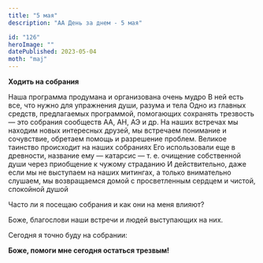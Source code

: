 ```yaml
---
title: "5 мая"
description: "АА День за днем - 5 мая"

id: "126"
heroImage: ""
datePublished: 2023-05-04
moth: "maj"
---
```


**Ходить на собрания**

Наша программа продумана и организована очень мудро В ней есть все, что нужно
для упражнения души, разума и тела Одно из главных средств, предлагаемых
программой, помогающих сохранять трезвость — это собрания сообществ АА, АН, АЭ
и др. На наших встречах мы находим новых интересных друзей, мы встречаем
понимание и сочувствие, обретаем помощь и разрешение проблем. Великое таинство
происходит на наших собраниях Его использовали еще в древности, название ему —
катарсис — т. е. очищение собственной души через приобщение к чужому страданию
И действительно, даже если мы не выступаем на наших митингах, а только
внимательно слушаем, мы возвращаемся домой с просветленным сердцем и чистой,
спокойной душой

Часто ли я посещаю собрания и как они на меня влияют?

Боже, благослови наши встречи и людей выступающих на них.

Сегодня я точно буду на собрании:

**Боже, помоги мне сегодня остаться трезвым!**
